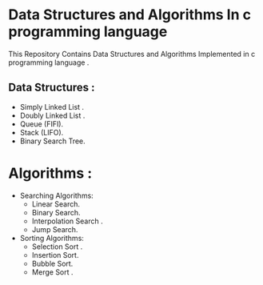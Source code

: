 # Data Structures and Algorithms In c programming language

This Repository Contains Data Structures and Algorithms Implemented in c programming language .

## Data Structures :

* Simply Linked List .
* Doubly Linked List .
* Queue (FIFI).
* Stack (LIFO).
* Binary Search Tree.

# Algorithms :

* Searching Algorithms:
    * Linear Search.
    * Binary Search.
    * Interpolation Search .
    * Jump Search.
* Sorting Algorithms:
    * Selection Sort .
    * Insertion Sort.
    * Bubble Sort.
    * Merge Sort .

